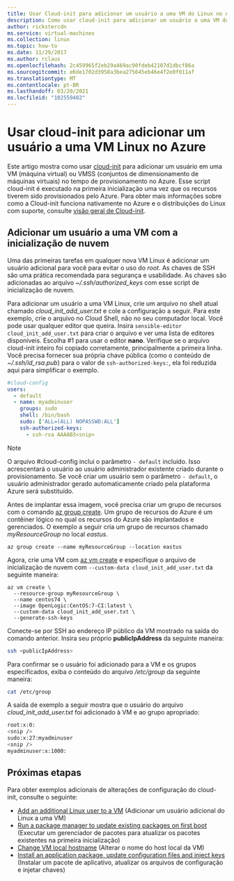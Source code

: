 ```yaml
---
title: Usar Cloud-init para adicionar um usuário a uma VM do Linux no Azure
description: Como usar cloud-init para adicionar um usuário a uma VM do Linux durante a criação com a CLI do Azure
author: rickstercdn
ms.service: virtual-machines
ms.collection: linux
ms.topic: how-to
ms.date: 11/29/2017
ms.author: rclaus
ms.openlocfilehash: 2c459965f2eb29a469ac90fdeb42107d1dbcf86a
ms.sourcegitcommit: e6de1702d3958a3bea275645eb46e4f2e0f011af
ms.translationtype: MT
ms.contentlocale: pt-BR
ms.lasthandoff: 03/20/2021
ms.locfileid: "102559402"
---
```

# <a name="use-cloud-init-to-add-a-user-to-a-linux-vm-in-azure"></a>Usar cloud-init para adicionar um usuário a uma VM Linux no Azure
Este artigo mostra como usar [cloud-init](https://cloudinit.readthedocs.io) para adicionar um usuário em uma VM (máquina virtual) ou VMSS (conjuntos de dimensionamento de máquinas virtuais) no tempo de provisionamento no Azure. Esse script cloud-init é executado na primeira inicialização uma vez que os recursos tiverem sido provisionados pelo Azure. Para obter mais informações sobre como a Cloud-init funciona nativamente no Azure e o distribuições do Linux com suporte, consulte [visão geral de Cloud-init](using-cloud-init.md).

## <a name="add-a-user-to-a-vm-with-cloud-init"></a>Adicionar um usuário a uma VM com a inicialização de nuvem
Uma das primeiras tarefas em qualquer nova VM Linux é adicionar um usuário adicional para você para evitar o uso do *root*. As chaves de SSH são uma prática recomendada para segurança e usabilidade. As chaves são adicionadas ao arquivo *~/.ssh/authorized_keys* com esse script de inicialização de nuvem.

Para adicionar um usuário a uma VM Linux, crie um arquivo no shell atual chamado *cloud_init_add_user.txt* e cole a configuração a seguir. Para este exemplo, crie o arquivo no Cloud Shell, não no seu computador local. Você pode usar qualquer editor que queira. Insira `sensible-editor cloud_init_add_user.txt` para criar o arquivo e ver uma lista de editores disponíveis. Escolha #1 para usar o editor **nano**. Verifique se o arquivo cloud-init inteiro foi copiado corretamente, principalmente a primeira linha.  Você precisa fornecer sua própria chave pública (como o conteúdo de *~/.ssh/id_rsa.pub*) para o valor de `ssh-authorized-keys:`, ela foi reduzida aqui para simplificar o exemplo.

```yaml
#cloud-config
users:
  - default
  - name: myadminuser
    groups: sudo
    shell: /bin/bash
    sudo: ['ALL=(ALL) NOPASSWD:ALL']
    ssh-authorized-keys:
      - ssh-rsa AAAAB3<snip>
```
> [!NOTE] 
> O arquivo #cloud-config inclui o parâmetro `- default` incluído. Isso acrescentará o usuário ao usuário administrador existente criado durante o provisionamento. Se você criar um usuário sem o parâmetro `- default`, o usuário administrador gerado automaticamente criado pela plataforma Azure será substituído. 

Antes de implantar essa imagem, você precisa criar um grupo de recursos com o comando [az group create](/cli/azure/group). Um grupo de recursos do Azure é um contêiner lógico no qual os recursos do Azure são implantados e gerenciados. O exemplo a seguir cria um grupo de recursos chamado *myResourceGroup* no local *eastus*.

```azurecli-interactive 
az group create --name myResourceGroup --location eastus
```

Agora, crie uma VM com [az vm create](/cli/azure/vm) e especifique o arquivo de inicialização de nuvem com `--custom-data cloud_init_add_user.txt` da seguinte maneira:

```azurecli-interactive 
az vm create \
  --resource-group myResourceGroup \
  --name centos74 \
  --image OpenLogic:CentOS:7-CI:latest \
  --custom-data cloud_init_add_user.txt \
  --generate-ssh-keys 
```

Conecte-se por SSH ao endereço IP público da VM mostrado na saída do comando anterior. Insira seu próprio **publicIpAddress** da seguinte maneira:

```bash
ssh <publicIpAddress>
```

Para confirmar se o usuário foi adicionado para a VM e os grupos especificados, exiba o conteúdo do arquivo */etc/group* da seguinte maneira:

```bash
cat /etc/group
```

A saída de exemplo a seguir mostra que o usuário do arquivo *cloud_init_add_user.txt* foi adicionado à VM e ao grupo apropriado:

```bash
root:x:0:
<snip />
sudo:x:27:myadminuser
<snip />
myadminuser:x:1000:
```

## <a name="next-steps"></a>Próximas etapas
Para obter exemplos adicionais de alterações de configuração do cloud-init, consulte o seguinte:
 
- [Add an additional Linux user to a VM](cloudinit-add-user.md) (Adicionar um usuário adicional do Linux a uma VM)
- [Run a package manager to update existing packages on first boot](cloudinit-update-vm.md) (Executar um gerenciador de pacotes para atualizar os pacotes existentes na primeira inicialização)
- [Change VM local hostname](cloudinit-update-vm-hostname.md) (Alterar o nome do host local da VM) 
- [Install an application package, update configuration files and inject keys](tutorial-automate-vm-deployment.md) (Instalar um pacote de aplicativo, atualizar os arquivos de configuração e injetar chaves)
